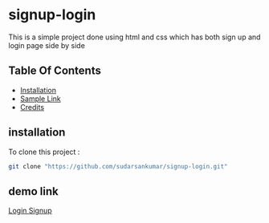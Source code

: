 # signup-login
This is a simple project done using html and css which has both sign up and login page side by side
## Table Of Contents
- [Installation](#installation)
- [Sample Link](#sample-link)
- [Credits](#credits)

## installation
To clone this project :

```bash
git clone "https://github.com/sudarsankumar/signup-login.git"
```

## demo link
[Login Signup](https://sudarsankumar.github.io/signup-login/)